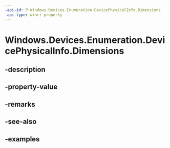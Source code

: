 ```yaml
---
-api-id: P:Windows.Devices.Enumeration.DevicePhysicalInfo.Dimensions
-api-type: winrt property
---
```


<!-- Property syntax.
public Vector3 Dimensions { get; }
-->

# Windows.Devices.Enumeration.DevicePhysicalInfo.Dimensions

## -description

## -property-value

## -remarks

## -see-also

## -examples

